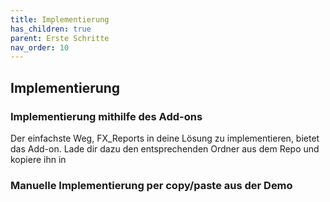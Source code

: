 ```yaml
---
title: Implementierung
has_children: true
parent: Erste Schritte
nav_order: 10
---
```


## Implementierung



### Implementierung mithilfe des Add-ons

Der einfachste Weg, FX_Reports in deine Lösung zu implementieren, bietet das Add-on. Lade dir dazu den entsprechenden Ordner aus dem Repo und kopiere ihn in 

### Manuelle Implementierung per copy/paste aus der Demo
